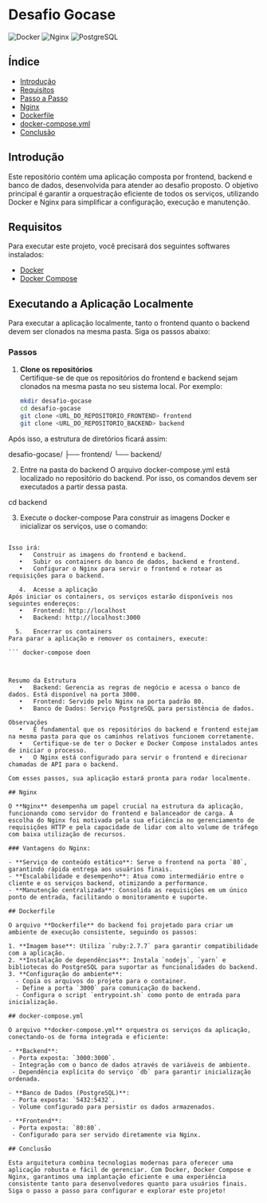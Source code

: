 # Desafio Gocase

![Docker](https://img.shields.io/badge/Docker-Enabled-blue) ![Nginx](https://img.shields.io/badge/Nginx-Configured-green) ![PostgreSQL](https://img.shields.io/badge/PostgreSQL-15--alpine-blue)

## Índice

- [Introdução](#introdução)
- [Requisitos](#requisitos)
- [Passo a Passo](#passo-a-passo)
- [Nginx](#nginx)
- [Dockerfile](#dockerfile)
- [docker-compose.yml](#docker-composeyml)
- [Conclusão](#conclusão)

## Introdução

Este repositório contém uma aplicação composta por frontend, backend e banco de dados, desenvolvida para atender ao desafio proposto. O objetivo principal é garantir a orquestração eficiente de todos os serviços, utilizando Docker e Nginx para simplificar a configuração, execução e manutenção.

## Requisitos

Para executar este projeto, você precisará dos seguintes softwares instalados:

- [Docker](https://www.docker.com/)
- [Docker Compose](https://docs.docker.com/compose/)

## Executando a Aplicação Localmente

Para executar a aplicação localmente, tanto o frontend quanto o backend devem ser clonados na mesma pasta. Siga os passos abaixo:

### Passos

1. **Clone os repositórios**  
   Certifique-se de que os repositórios do frontend e backend sejam clonados na mesma pasta no seu sistema local. Por exemplo:

   ```bash
   mkdir desafio-gocase
   cd desafio-gocase
   git clone <URL_DO_REPOSITORIO_FRONTEND> frontend
   git clone <URL_DO_REPOSITORIO_BACKEND> backend

Após isso, a estrutura de diretórios ficará assim:

desafio-gocase/
├── frontend/
└── backend/

2.	Entre na pasta do backend
O arquivo docker-compose.yml está localizado no repositório do backend. Por isso, os comandos devem ser executados a partir dessa pasta.

cd backend


3.	Execute o docker-compose
Para construir as imagens Docker e inicializar os serviços, use o comando:

 ``` docker-compose up --build

Isso irá:
	•	Construir as imagens do frontend e backend.
	•	Subir os containers do banco de dados, backend e frontend.
	•	Configurar o Nginx para servir o frontend e rotear as requisições para o backend.

	4.	Acesse a aplicação
Após iniciar os containers, os serviços estarão disponíveis nos seguintes endereços:
	•	Frontend: http://localhost
	•	Backend: http://localhost:3000
	
   5.	Encerrar os containers
Para parar a aplicação e remover os containers, execute:

``` docker-compose doen



Resumo da Estrutura
	•	Backend: Gerencia as regras de negócio e acessa o banco de dados. Está disponível na porta 3000.
	•	Frontend: Servido pelo Nginx na porta padrão 80.
	•	Banco de Dados: Serviço PostgreSQL para persistência de dados.

Observações
	•	É fundamental que os repositórios do backend e frontend estejam na mesma pasta para que os caminhos relativos funcionem corretamente.
	•	Certifique-se de ter o Docker e Docker Compose instalados antes de iniciar o processo.
	•	O Nginx está configurado para servir o frontend e direcionar chamadas de API para o backend.

Com esses passos, sua aplicação estará pronta para rodar localmente. 

## Nginx

O **Nginx** desempenha um papel crucial na estrutura da aplicação, funcionando como servidor do frontend e balanceador de carga. A escolha do Nginx foi motivada pela sua eficiência no gerenciamento de requisições HTTP e pela capacidade de lidar com alto volume de tráfego com baixa utilização de recursos. 

### Vantagens do Nginx:

- **Serviço de conteúdo estático**: Serve o frontend na porta `80`, garantindo rápida entrega aos usuários finais.
- **Escalabilidade e desempenho**: Atua como intermediário entre o cliente e os serviços backend, otimizando a performance.
- **Manutenção centralizada**: Consolida as requisições em um único ponto de entrada, facilitando o monitoramento e suporte.

## Dockerfile

O arquivo **Dockerfile** do backend foi projetado para criar um ambiente de execução consistente, seguindo os passos:

1. **Imagem base**: Utiliza `ruby:2.7.7` para garantir compatibilidade com a aplicação.
2. **Instalação de dependências**: Instala `nodejs`, `yarn` e bibliotecas do PostgreSQL para suportar as funcionalidades do backend.
3. **Configuração do ambiente**:
   - Copia os arquivos do projeto para o container.
   - Define a porta `3000` para comunicação do backend.
   - Configura o script `entrypoint.sh` como ponto de entrada para inicialização.

## docker-compose.yml

O arquivo **docker-compose.yml** orquestra os serviços da aplicação, conectando-os de forma integrada e eficiente:

- **Backend**:
  - Porta exposta: `3000:3000`.
  - Integração com o banco de dados através de variáveis de ambiente.
  - Dependência explícita do serviço `db` para garantir inicialização ordenada.

- **Banco de Dados (PostgreSQL)**:
  - Porta exposta: `5432:5432`.
  - Volume configurado para persistir os dados armazenados.

- **Frontend**:
  - Porta exposta: `80:80`.
  - Configurado para ser servido diretamente via Nginx.

## Conclusão

Esta arquitetura combina tecnologias modernas para oferecer uma aplicação robusta e fácil de gerenciar. Com Docker, Docker Compose e Nginx, garantimos uma implantação eficiente e uma experiência consistente tanto para desenvolvedores quanto para usuários finais. Siga o passo a passo para configurar e explorar este projeto!

